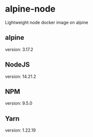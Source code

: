 # alpine-node
Lightweight node docker image on alpine

## alpine
version: 3.17.2

## NodeJS
version: 14.21.2

## NPM
version: 9.5.0

## Yarn
version: 1.22.19
